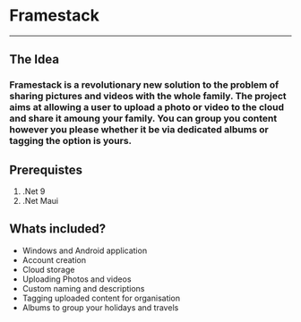 # Framestack
---
## The Idea
### Framestack is a revolutionary new solution to the problem of sharing pictures and videos with the whole family. The project aims at allowing a user to upload a photo or video to the cloud and share it amoung your family. You can group you content however you please whether it be via dedicated albums or tagging the option is yours.

## Prerequistes
<ol>
  <li>.Net 9</li>
  <li>.Net Maui</li>
</ol>


## Whats included?
<ul> 
  <li> Windows and Android application </li>
  <li> Account creation </li>
  <li> Cloud storage </li>
  <li> Uploading Photos and videos </li>
  <li> Custom naming and descriptions </li>
  <li> Tagging uploaded content for organisation </li>
  <li> Albums to group your holidays and travels </li>
</ul>
